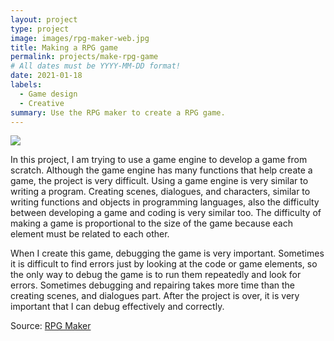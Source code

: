 ```yaml
---
layout: project
type: project
image: images/rpg-maker-web.jpg
title: Making a RPG game
permalink: projects/make-rpg-game
# All dates must be YYYY-MM-DD format!
date: 2021-01-18
labels:
  - Game design
  - Creative
summary: Use the RPG maker to create a RPG game.
---
```


  <img class="ui image" src="../images/rpg-maker-engine.png">

In this project, I am trying to use a game engine to develop a game from scratch. Although the game engine has many functions that help create a game, the project is very difficult. Using a game engine is very similar to writing a program. Creating scenes, dialogues, and characters, similar to writing functions and objects in programming languages, also the difficulty between developing a game and coding is very similar too. The difficulty of making a game is proportional to the size of the game because each element must be related to each other.

When I create this game, debugging the game is very important. Sometimes it is difficult to find errors just by looking at the code or game elements, so the only way to debug the game is to run them repeatedly and look for errors. Sometimes debugging and repairing takes more time than the creating scenes, and dialogues part. After the project is over, it is very important that I can debug effectively and correctly.

Source: <a href="https://www.rpgmakerweb.com/"> RPG Maker </a>
